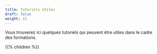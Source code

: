 ```yaml
---
title: Tutoriels utiles
draft: false
weight: 21
---
```



Vous trouverez ici quelques tutoriels qui peuvent être utiles dans le cadre des formations.

{{% children  %}}